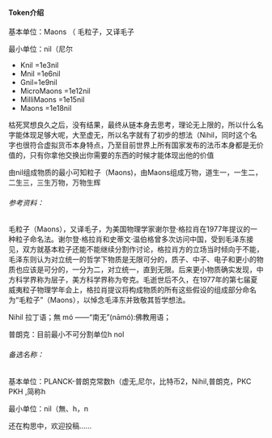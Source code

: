 
#### Token介绍
基本单位：Maons （ 毛粒子，又译毛子

最小单位：nil（尼尔
-  Knil =1e3nil
-  Mnil =1e6nil
-  Gnil=1e9nil
-  MicroMaons =1e12nil
-  MilliMaons =1e15nil
-  Maons =1e18nil



枯死冥想良久之后，没有结果，最终从链本身去思考，理论无上限的，所以什么名字能体现足够大呢，大至虚无，所以名字就有了初步的想法（Nihil，同时这个名字也很符合虚拟货币本身特点，乃至目前世界上所有国家发布的法币本身都是无价值的，只有你拿他交换出你需要的东西的时候才能体现出他的价值

由nil组成物质的最小可知粒子（Maons)，由Maons组成万物，道生一，一生二，二生三，三生万物，万物生辉

###### 参考资料：

毛粒子（Maons），又译毛子，为美国物理学家谢尔登·格拉肖在1977年提议的一种粒子命名法。谢尔登·格拉肖和史蒂文·温伯格曾多次访问中国，受到毛泽东接见，双方就基本粒子还能不能继续分割作讨论，格拉肖方的立场当时倾向于不能，毛泽东则认为对立统一的哲学下物质是无限可分的，质子、中子、电子和更小的物质也应该是可分的，一分为二，对立统一，直到无限。后来更小物质确实发现，中方科学界称为层子，美方科学界称为夸克。毛逝世后不久，在1977年的第七届夏威夷粒子物理学年会上，格拉肖提议将构成物质的所有这些假设的组成部分命名为“毛粒子”（Maons），以悼念毛泽东并致敬其哲学想法。

Nihil  拉丁语；無 mó ——“南无”(nāmó):佛教用语；

普朗克：目前最小不可分割单位h nol

###### 备选名称：

基本单位：PLANCK-普朗克常数h（虚无,尼尔，比特币2，Nihil,普朗克，PKC PKH ,简称h 

最小单位：nil（無、h，n

还在构思中，欢迎投稿......